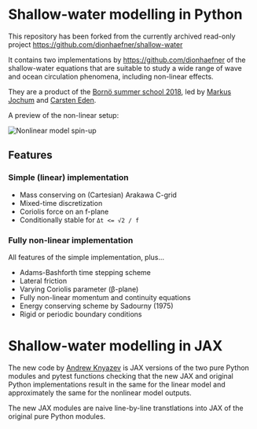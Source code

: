 # Shallow-water modelling in Python

This repository has been forked from the currently archived read-only project https://github.com/dionhaefner/shallow-water

It contains two implementations by https://github.com/dionhaefner of the shallow-water equations that are suitable to study a wide range of wave and ocean circulation phenomena, including non-linear effects.

They are a product of the [Bornö summer school 2018](https://nbiocean.bitbucket.io/bornoe2018b/), led by [Markus Jochum](https://www.nbi.ku.dk/english/staff/?pure=en/persons/437464) and [Carsten Eden](https://www.ifm.uni-hamburg.de/en/institute/staff/eden.html).

A preview of the non-linear setup:

![Nonlinear model spin-up](preview.gif?raw=true)

## Features

### Simple (linear) implementation

- Mass conserving on (Cartesian) Arakawa C-grid
- Mixed-time discretization
- Coriolis force on an f-plane
- Conditionally stable for `Δt <= √2 / f`

### Fully non-linear implementation

All features of the simple implementation, plus...

- Adams-Bashforth time stepping scheme
- Lateral friction
- Varying Coriolis parameter (β-plane)
- Fully non-linear momentum and continuity equations
- Energy conserving scheme by Sadourny (1975)
- Rigid or periodic boundary conditions


# Shallow-water modelling in JAX

The new code by [Andrew Knyazev](https://github.com/lobpcg) is JAX versions of the two pure Python modules and pytest functions checking that the new JAX and original Python implementations result in the same for the linear model and approximately the same for the nonlinear model outputs.

The new JAX modules are naive line-by-line transtlations into JAX of the original pure Python modules.
